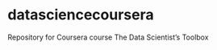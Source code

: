 datasciencecoursera
===================

Repository for Coursera course The Data Scientist’s Toolbox
